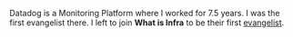 Datadog is a Monitoring Platform where I worked for 7.5 years. I was the first evangelist there. I left to join **What is Infra** to be their first [evangelist](evangelist.md).